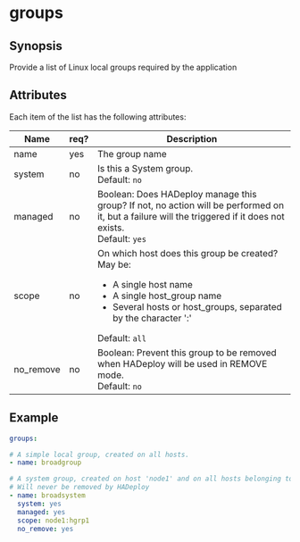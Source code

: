 # groups

## Synopsis

Provide a list of Linux local groups required by the application 

## Attributes

Each item of the list has the following attributes:

Name|req?|Description
---|---|---
name|yes|The group name
system|no|Is this a System group.<br>Default: `no`
managed|no|Boolean: Does HADeploy manage this group? If not, no action will be performed on it, but a failure will the triggered if it does not exists.<br>Default: `yes` 
scope|no|On which host does this group be created? May be:<ul><li>A single host name</li><li>A single host_group name</li><li>Several hosts or host_groups, separated by the character ':'</li></ul>Default: `all`
no_remove|no|Boolean: Prevent this group to be removed when HADeploy will be used in REMOVE mode.<br>Default: `no`

## Example

```yaml
groups:

# A simple local group, created on all hosts.
- name: broadgroup

# A system group, created on host 'node1' and on all hosts belonging to the host_group 'hgrp1'.
# Will never be removed by HADeploy
- name: broadsystem
  system: yes
  managed: yes
  scope: node1:hgrp1
  no_remove: yes
```
